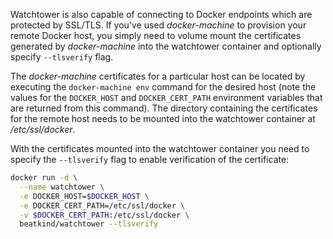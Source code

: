 Watchtower is also capable of connecting to Docker endpoints which are protected by SSL/TLS. If you've used _docker-machine_ to provision your remote Docker host, you simply need to volume mount the certificates generated by _docker-machine_ into the watchtower container and optionally specify `--tlsverify` flag.

The _docker-machine_ certificates for a particular host can be located by executing the `docker-machine env` command for the desired host (note the values for the `DOCKER_HOST` and `DOCKER_CERT_PATH` environment variables that are returned from this command). The directory containing the certificates for the remote host needs to be mounted into the watchtower container at _/etc/ssl/docker_.

With the certificates mounted into the watchtower container you need to specify the `--tlsverify` flag to enable verification of the certificate:

```bash
docker run -d \
  --name watchtower \
  -e DOCKER_HOST=$DOCKER_HOST \
  -e DOCKER_CERT_PATH=/etc/ssl/docker \
  -v $DOCKER_CERT_PATH:/etc/ssl/docker \
  beatkind/watchtower --tlsverify
```
